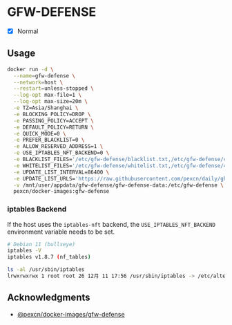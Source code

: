 # GFW-DEFENSE

- [x] Normal

## Usage

```sh
docker run -d \
  --name=gfw-defense \
  --network=host \
  --restart=unless-stopped \
  --log-opt max-file=1 \
  --log-opt max-size=20m \
  -e TZ=Asia/Shanghai \
  -e BLOCKING_POLICY=DROP \
  -e PASSING_POLICY=ACCEPT \
  -e DEFAULT_POLICY=RETURN \
  -e QUICK_MODE=0 \
  -e PREFER_BLACKLIST=0 \
  -e ALLOW_RESERVED_ADDRESS=1 \
  -e USE_IPTABLES_NFT_BACKEND=0 \
  -e BLACKLIST_FILES='/etc/gfw-defense/blacklist.txt,/etc/gfw-defense/chnroute.txt' \
  -e WHITELIST_FILES='/etc/gfw-defense/whitelist.txt,/etc/gfw-defense/440100.txt' \
  -e UPDATE_LIST_INTERVAL=86400 \
  -e UPDATE_LIST_URLS='https://raw.githubusercontent.com/pexcn/daily/gh-pages/chnroute/chnroute.txt,https://raw.githubusercontent.com/metowolf/iplist/master/data/cncity/440100.txt' \
  -v /mnt/user/appdata/gfw-defense/gfw-defense-data:/etc/gfw-defense \
  pexcn/docker-images:gfw-defense
```

### iptables Backend

If the host uses the `iptables-nft` backend, the `USE_IPTABLES_NFT_BACKEND` environment variable needs to be set.

```sh
# Debian 11 (bullseye)
iptables -V
iptables v1.8.7 (nf_tables)

ls -al /usr/sbin/iptables
lrwxrwxrwx 1 root root 26 12月 11 17:56 /usr/sbin/iptables -> /etc/alternatives/iptables
```

## Acknowledgments

- [@pexcn/docker-images/gfw-defense](https://github.com/pexcn/docker-images/tree/master/civ/gfw-defense)
